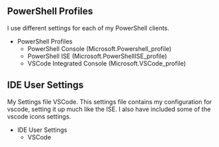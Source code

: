 ## PowerShell Profiles

I use different settings for each of my PowerShell clients.

* PowerShell Profiles
  * PowerShell Console (Microsoft.Powershell_profile)
  * PowerShell ISE (Microsoft.PowerShellISE_profile)
  * VSCode Integrated Console (Microsoft.VSCode_profile)

## IDE User Settings

My Settings file VSCode.  This settings file contains my configuration for vscode, setting it up much like the ISE. I also have included some of the vscode icons settings.

* IDE User Settings
  * VSCode